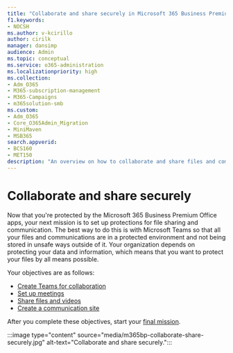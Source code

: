 ```yaml
---
title: "Collaborate and share securely in Microsoft 365 Business Premium"
f1.keywords:
- NOCSH
ms.author: v-kcirillo
author: cirilk
manager: dansimp
audience: Admin
ms.topic: conceptual
ms.service: o365-administration
ms.localizationpriority: high
ms.collection: 
- Adm_O365
- M365-subscription-management 
- M365-Campaigns
- m365solution-smb
ms.custom:
- Adm_O365
- Core_O365Admin_Migration
- MiniMaven
- MSB365
search.appverid:
- BCS160
- MET150
description: "An overview on how to collaborate and share files and communicate securely using Teams in Microsoft 365 Business Premium. In the closed environment provide by Teams, files and communications are free from cyber threats and cyberattacks."
---
```


# Collaborate and share securely

Now that you're protected by the Microsoft 365 Business Premium Office apps, your next mission is to set up protections for file sharing and communication. The best way to do this is with Microsoft Teams so that all your files and communications are in a protected environment and not being stored in unsafe ways outside of it. Your organization depends on protecting your data and information, which means that you want to protect your files by all means possible.

Your objectives are as follows:

- [Create Teams for collaboration](create-teams-for-collaboration.md)
- [Set up meetings](set-up-meetings.md)
- [Share files and videos](share-files-and-videos.md)
- [Create a communication site](create-communications-site.md)

After you complete these objectives, start your [final mission](m365bp-protect-devices.md).

:::image type="content" source="media/m365bp-collaborate-share-securely.jpg" alt-text="Collaborate and share securely.":::
